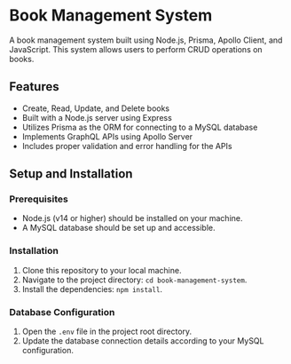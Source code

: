 # Book Management System

A book management system built using Node.js, Prisma, Apollo Client, and JavaScript. This system allows users to perform CRUD operations on books.

## Features

- Create, Read, Update, and Delete books
- Built with a Node.js server using Express
- Utilizes Prisma as the ORM for connecting to a MySQL database
- Implements GraphQL APIs using Apollo Server
- Includes proper validation and error handling for the APIs

## Setup and Installation

### Prerequisites

- Node.js (v14 or higher) should be installed on your machine.
- A MySQL database should be set up and accessible.

### Installation

1. Clone this repository to your local machine.
2. Navigate to the project directory: `cd book-management-system`.
3. Install the dependencies: `npm install`.

### Database Configuration

1. Open the `.env` file in the project root directory.
2. Update the database connection details according to your MySQL configuration.

